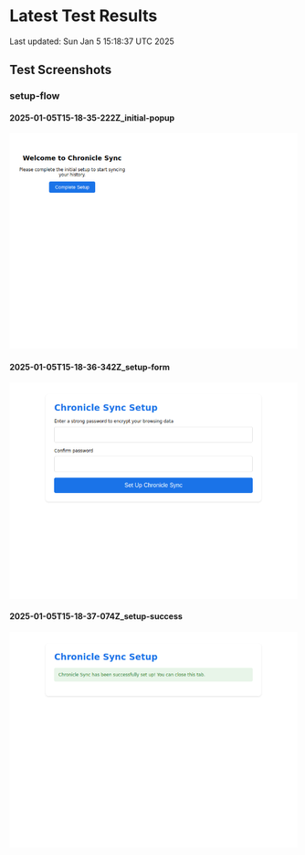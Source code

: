 # Latest Test Results

Last updated: Sun Jan 5 15:18:37 UTC 2025

## Test Screenshots

### setup-flow

#### 2025-01-05T15-18-35-222Z_initial-popup

![2025-01-05T15-18-35-222Z_initial-popup](screenshots/setup-flow/2025-01-05T15-18-35-222Z_initial-popup.png)

#### 2025-01-05T15-18-36-342Z_setup-form

![2025-01-05T15-18-36-342Z_setup-form](screenshots/setup-flow/2025-01-05T15-18-36-342Z_setup-form.png)

#### 2025-01-05T15-18-37-074Z_setup-success

![2025-01-05T15-18-37-074Z_setup-success](screenshots/setup-flow/2025-01-05T15-18-37-074Z_setup-success.png)
